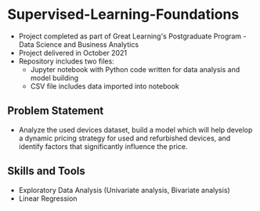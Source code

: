 # Supervised-Learning-Foundations
- Project completed as part of Great Learning's Postgraduate Program - Data Science and Business Analytics
- Project delivered in October 2021
- Repository includes two files:
  - Jupyter notebook with Python code written for data analysis and model building
  - CSV file includes data imported into notebook
## Problem Statement
- Analyze the used devices dataset, build a model which will help develop a dynamic pricing strategy for used and refurbished devices, and identify factors that significantly influence the price.
## Skills and Tools
- Exploratory Data Analysis (Univariate analysis, Bivariate analysis)
- Linear Regression
